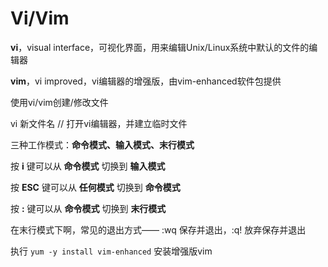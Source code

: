 # Vi/Vim

**vi**，visual interface，可视化界面，用来编辑Unix/Linux系统中默认的文件的编辑器

**vim**，vi improved，vi编辑器的增强版，由vim-enhanced软件包提供



使用vi/vim创建/修改文件

&#x20;   vi  新文件名          // 打开vi编辑器，并建立临时文件

&#x20;   三种工作模式：**命令模式、输入模式、末行模式**

&#x20;   按 **i** 键可以从 **命令模式** 切换到 **输入模式**

&#x20;   按 **ESC** 键可以从 **任何模式** 切换到 **命令模式**

&#x20;   按 **:** 键可以从 **命令模式** 切换到 **末行模式**

&#x20;   在末行模式下啊，常见的退出方式—— :wq 保存并退出，:q! 放弃保存并退出



执行 `yum -y install vim-enhanced` 安装增强版vim

